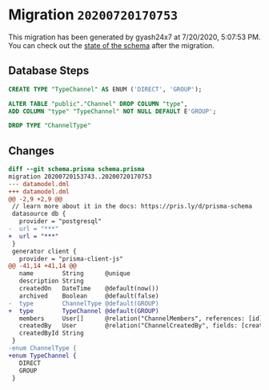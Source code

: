 # Migration `20200720170753`

This migration has been generated by gyash24x7 at 7/20/2020, 5:07:53 PM.
You can check out the [state of the schema](./schema.prisma) after the migration.

## Database Steps

```sql
CREATE TYPE "TypeChannel" AS ENUM ('DIRECT', 'GROUP');

ALTER TABLE "public"."Channel" DROP COLUMN "type",
ADD COLUMN "type" "TypeChannel" NOT NULL DEFAULT E'GROUP';

DROP TYPE "ChannelType"
```

## Changes

```diff
diff --git schema.prisma schema.prisma
migration 20200720153743..20200720170753
--- datamodel.dml
+++ datamodel.dml
@@ -2,9 +2,9 @@
 // learn more about it in the docs: https://pris.ly/d/prisma-schema
 datasource db {
   provider = "postgresql"
-  url = "***"
+  url = "***"
 }
 generator client {
   provider = "prisma-client-js"
@@ -41,14 +41,14 @@
   name        String      @unique
   description String
   createdOn   DateTime    @default(now())
   archived    Boolean     @default(false)
-  type        ChannelType @default(GROUP)
+  type        TypeChannel @default(GROUP)
   members     User[]      @relation("ChannelMembers", references: [id])
   createdBy   User        @relation("ChannelCreatedBy", fields: [createdById], references: [id])
   createdById String
 }
-enum ChannelType {
+enum TypeChannel {
   DIRECT
   GROUP
 }
```


